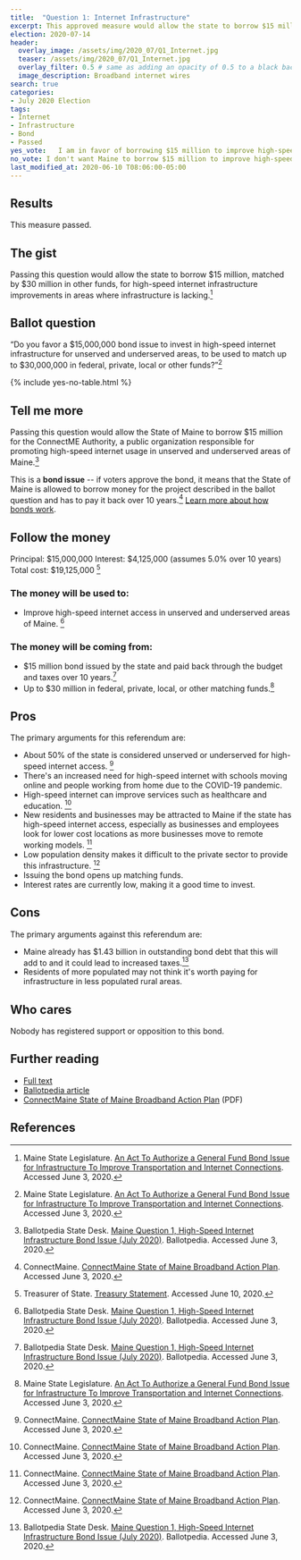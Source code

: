 ```yaml
---
title:  "Question 1: Internet Infrastructure"
excerpt: This approved measure would allow the state to borrow $15 million for high-speed internet infrastructure improvements.
election: 2020-07-14
header:
  overlay_image: /assets/img/2020_07/Q1_Internet.jpg
  teaser: /assets/img/2020_07/Q1_Internet.jpg
  overlay_filter: 0.5 # same as adding an opacity of 0.5 to a black background
  image_description: Broadband internet wires
search: true
categories:
- July 2020 Election
tags:
- Internet
- Infrastructure
- Bond
- Passed
yes_vote:   I am in favor of borrowing $15 million to improve high-speed internet infrastructure.
no_vote: I don't want Maine to borrow $15 million to improve high-speed internet infrastructure.
last_modified_at: 2020-06-10 T08:06:00-05:00
---
```


## Results
This measure passed.

## The gist
Passing this question would allow the state to borrow $15 million, matched by $30 million in other funds, for high-speed internet infrastructure improvements in areas where infrastructure is lacking.[^1]

## Ballot question
“Do you favor a $15,000,000 bond issue to invest in high-speed internet infrastructure for unserved and underserved areas, to be used to match up to $30,000,000 in federal, private, local or other funds?”[^1]

{% include yes-no-table.html %}


## Tell me more
Passing this question would allow the State of Maine to borrow $15 million for the ConnectME Authority, a public organization responsible for promoting high-speed internet usage in unserved and underserved areas of Maine.[^2]

This is a **bond issue** -- if voters approve the bond, it means that the State of Maine is allowed to borrow money for the project described in the ballot question and has to pay it back over 10 years.[^3] [Learn more about how bonds work](/bonds).

## Follow the money
Principal: $15,000,000
Interest: $4,125,000 (assumes 5.0% over 10 years)
Total cost: $19,125,000 [^4]

### The money will be used to:
* Improve high-speed internet access in unserved and underserved areas of Maine. [^2]

### The money will be coming from:
* $15 million bond issued by the state and paid back through the budget and taxes over 10 years.[^2]
* Up to $30 million in federal, private, local, or other matching funds.[^1]

## Pros
The primary arguments for this referendum are:

* About 50% of the state is considered unserved or underserved for high-speed internet access. [^3]
* There's an increased need for high-speed internet with schools moving online and people working from home due to the COVID-19 pandemic.
* High-speed internet can improve services such as healthcare and education. [^3]
* New residents and businesses may be attracted to Maine if the state has high-speed internet access, especially as businesses and employees look for lower cost locations as more businesses move to remote working models. [^3]
* Low population density makes it difficult to the private sector to provide this infrastructure. [^3]
* Issuing the bond opens up matching funds.
* Interest rates are currently low, making it a good time to invest.

## Cons
The primary arguments against this referendum are:
* Maine already has $1.43 billion in outstanding bond debt that this will add to and it could lead to increased taxes.[^2]
* Residents of more populated may not think it's worth paying for infrastructure in less populated rural areas.

## Who cares
Nobody has registered support or opposition to this bond.

## Further reading
- [Full text](https://legislature.maine.gov/legis/bills/bills_129th/chapters/PUBLIC673.asp)
- [Ballotpedia article](https://ballotpedia.org/Maine_Question_1,_High-Speed_Internet_Infrastructure_Bond_Issue_(July_2020))
- [ConnectMaine State of Maine Broadband Action Plan](https://www.maine.gov/connectme/sites/maine.gov.connectme/files/inline-files/State%20of%20Maine%20-%20Statewide%20Broadband%20Action%20Plan%202020_1.pdf) (PDF)

## References
[^1]: Maine State Legislature. [An Act To Authorize a General Fund Bond Issue for Infrastructure To Improve Transportation and Internet Connections](https://legislature.maine.gov/legis/bills/bills_129th/chapters/PUBLIC673.asp). Accessed June 3, 2020.

[^2]: Ballotpedia State Desk. [Maine Question 1, High-Speed Internet Infrastructure Bond Issue (July 2020)](https://ballotpedia.org/Maine_Question_1,_High-Speed_Internet_Infrastructure_Bond_Issue_(July_2020)). Ballotpedia. Accessed June 3, 2020.

[^3]: ConnectMaine. [ConnectMaine State of Maine Broadband Action Plan](https://www.maine.gov/connectme/sites/maine.gov.connectme/files/inline-files/State%20of%20Maine%20-%20Statewide%20Broadband%20Action%20Plan%202020_1.pdf). Accessed June 3, 2020.

[^4]: Treasurer of State. [Treasury Statement](https://www.maine.gov/sos/cec/elec/upcoming/pdf/treasstatement2020.pdf). Accessed June 10, 2020.

